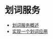 # 划词服务<!--selectioninput-->

- [划词服务概述](selection-services-intro.md)
- [实现一个划词应用](selection-services-application-guide.md)
